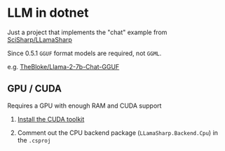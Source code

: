 # LLM in dotnet

Just a project that implements the "chat" example from [SciSharp/LLamaSharp](https://github.com/SciSharp/LLamaSharp)

Since 0.5.1 `GGUF` format models are required, not `GGML`.

e.g. [TheBloke/Llama-2-7b-Chat-GGUF](https://huggingface.co/TheBloke/Llama-2-7b-Chat-GGUF)

## GPU / CUDA

Requires a GPU with enough RAM and CUDA support

1. [Install the CUDA toolkit](https://developer.nvidia.com/cuda-toolkit)

1. Comment out the CPU backend package (`LLamaSharp.Backend.Cpu`) in the `.csproj`
